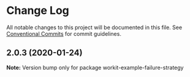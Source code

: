 # Change Log

All notable changes to this project will be documented in this file.
See [Conventional Commits](https://conventionalcommits.org) for commit guidelines.

## 2.0.3 (2020-01-24)

**Note:** Version bump only for package workit-example-failure-strategy
